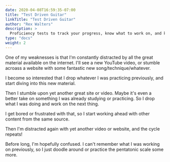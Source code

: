 ```yaml
---
date: 2020-04-08T16:59:35-07:00
title: "Test Driven Guitar"
linkTitle: "Test Driven Guitar"
author: "Rex Walters"
description: >
  Proficiency tests to track your progress, know what to work on, and know when you've mastered a topic.
type: "docs"
weight: 2
---
```


One of my weaknesses is that I'm constantly distracted by all the great material available on the internet. I'll see a new YouTube video, or stumble acroass a website with some fantastic new song/technique/whatever.

I become so interested that I drop whatever I was practicing previously, and start diving into this new material.

Then I stumble upon yet another great site or video. Maybe it's even a better take on something I was already studying or practicing. So I drop what I was doing and work on the next thing.

I get bored or frustrated with that, so I start working ahead with other content from the same source.

Then I'm distracted again with yet another video or website, and the cycle repeats!

Before long, I'm hopefully confused. I can't remember what I was working on previously, so I just doodle around or practice the pentatonic scale some more.
